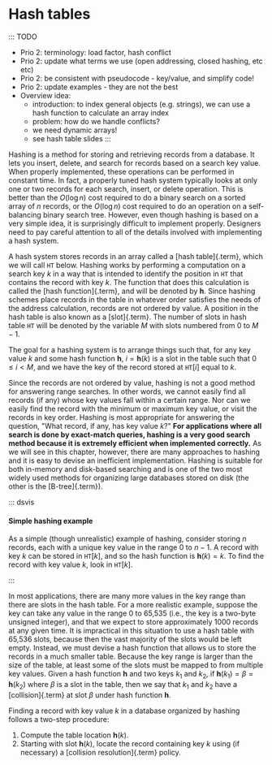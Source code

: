 
# Hash tables

::: TODO
- Prio 2: terminology: load factor, hash conflict
- Prio 2: update what terms we use (open addressing, closed hashing, etc etc)
- Prio 2: be consistent with pseudocode - key/value, and simplify code!
- Prio 2: update examples - they are not the best
- Overview idea:
    - introduction: to index general objects (e.g. strings), we can use a hash function to calculate an array index
    - problem: how do we handle conflicts?
    - we need dynamic arrays!
    - see hash table slides
:::

Hashing is a method for storing and retrieving records from a database.
It lets you insert, delete, and search for records based on a search key
value. When properly implemented, these operations can be performed in
constant time. In fact, a properly tuned hash system typically looks at
only one or two records for each search, insert, or delete operation.
This is better than the $O(\log n)$ cost required to do a binary search
on a sorted array of $n$ records, or the $O(\log n)$ cost required to do
an operation on a self-balancing binary search tree. However, even though hashing is
based on a very simple idea, it is surprisingly difficult to implement
properly. Designers need to pay careful attention to all of the details
involved with implementing a hash system.

A hash system stores records in an array called a
[hash table]{.term}, which we will call `HT` below.
Hashing works by performing a computation on a search key $k$ in a way
that is intended to identify the position in `HT` that contains the
record with key $k$. The function that does this calculation is called
the [hash function]{.term}, and will be denoted by $\mathbf{h}$. Since hashing
schemes place records in the table in whatever order satisfies the needs
of the address calculation, records are not ordered by value. A position
in the hash table is also known as a [slot]{.term}. The number of slots in hash table `HT` will be denoted by
the variable $M$ with slots numbered from 0 to $M-1$.

The goal for a hashing system is to arrange things such that, for any
key value $k$ and some hash function $\mathbf{h}$, $i = \mathbf{h}(k)$ is a slot
in the table such that $0 \leq i < M$, and we have the key of the record
stored at `HT`[$i$] equal to $k$.

Since the records are not ordered by value, hashing is not a good method for answering
range searches. In other words, we cannot easily find all records (if
any) whose key values fall within a certain range. Nor can we easily
find the record with the minimum or maximum key value, or visit the
records in key order. Hashing is most appropriate for answering the
question, "What record, if any, has key value $k$?"
**For applications
where all search is done by exact-match queries, hashing is a very good search
method because it is extremely efficient when implemented correctly.**
As we will see in this chapter, however, there are many approaches
to hashing and it is easy to devise an inefficient implementation.
Hashing is suitable for both in-memory and disk-based searching and is
one of the two most widely used methods for organizing large databases
stored on disk (the other is the [B-tree]{.term}).

::: dsvis
#### Simple hashing example

As a simple (though unrealistic) example of hashing, consider storing
$n$ records, each with a unique key value in the range 0 to $n-1$. A
record with key $k$ can be stored in `HT`[$k$], and so the hash function
is $\mathbf{h}(k) = k$. To find the record with key value $k$, look in
`HT`[$k$].

<inlineav id="hashIntroCON" src="Hashing/hashIntroCON.js" name="Hashing Intro Slideshow" links="Hashing/hashIntroCON.css"/>
:::

In most applications, there are many more values in the key range than
there are slots in the hash table. For a more realistic example, suppose
the key can take any value in the range 0 to 65,535 (i.e., the key is a
two-byte unsigned integer), and that we expect to store approximately
1000 records at any given time. It is impractical in this situation to
use a hash table with 65,536 slots, because then the vast majority of
the slots would be left empty. Instead, we must devise a hash function
that allows us to store the records in a much smaller table. Because the
key range is larger than the size of the table, at least some of the
slots must be mapped to from multiple key values. Given a hash function
**h** and two keys $k_1$ and $k_2$, if
$\mathbf{h}(k_1) = \beta = \mathbf{h}(k_2)$ where $\beta$ is a slot in
the table, then we say that $k_1$ and $k_2$ have a
[collision]{.term} at slot $\beta$ under hash
function **h**.

Finding a record with key value $k$ in a database organized by hashing
follows a two-step procedure:

1.  Compute the table location $\mathbf{h}(k)$.
2.  Starting with slot $\mathbf{h}(k)$, locate the record containing key
    $k$ using (if necessary) a
    [collision resolution]{.term} policy.
